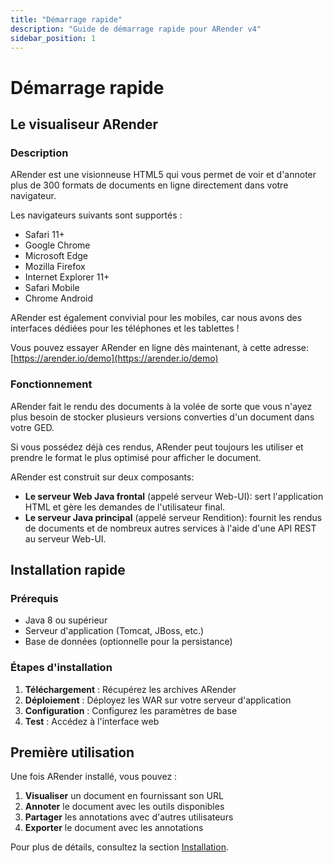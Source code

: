 ```yaml
---
title: "Démarrage rapide"
description: "Guide de démarrage rapide pour ARender v4"
sidebar_position: 1
---
```


# Démarrage rapide

## Le visualiseur ARender

### Description

ARender est une visionneuse HTML5 qui vous permet de voir et d'annoter plus de 300 formats de documents en ligne directement dans votre navigateur.

Les navigateurs suivants sont supportés :
* Safari 11+
* Google Chrome
* Microsoft Edge
* Mozilla Firefox
* Internet Explorer 11+
* Safari Mobile
* Chrome Android

ARender est également convivial pour les mobiles, car nous avons des interfaces dédiées pour les téléphones et les tablettes !

Vous pouvez essayer ARender en ligne dès maintenant, à cette adresse: [https://arender.io/demo](https://arender.io/demo)

### Fonctionnement

ARender fait le rendu des documents à la volée de sorte que vous n'ayez plus besoin de stocker plusieurs versions converties d'un document dans votre GED.

Si vous possédez déjà ces rendus, ARender peut toujours les utiliser et prendre le format le plus optimisé pour afficher le document.

ARender est construit sur deux composants:

- **Le serveur Web Java frontal** (appelé serveur Web-UI): sert l'application HTML et gère les demandes de l'utilisateur final.
- **Le serveur Java principal** (appelé serveur Rendition): fournit les rendus de documents et de nombreux autres services à l'aide d'une API REST au serveur Web-UI.

## Installation rapide

### Prérequis

- Java 8 ou supérieur
- Serveur d'application (Tomcat, JBoss, etc.)
- Base de données (optionnelle pour la persistance)

### Étapes d'installation

1. **Téléchargement** : Récupérez les archives ARender
2. **Déploiement** : Déployez les WAR sur votre serveur d'application
3. **Configuration** : Configurez les paramètres de base
4. **Test** : Accédez à l'interface web

## Première utilisation

Une fois ARender installé, vous pouvez :

1. **Visualiser** un document en fournissant son URL
2. **Annoter** le document avec les outils disponibles
3. **Partager** les annotations avec d'autres utilisateurs
4. **Exporter** le document avec les annotations

Pour plus de détails, consultez la section [Installation](../install/).